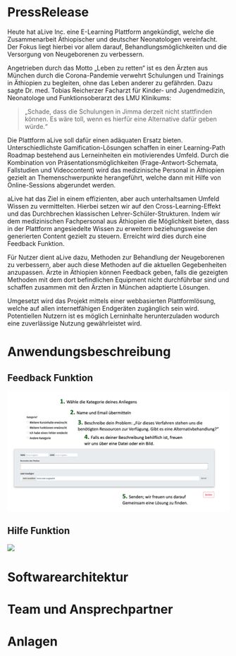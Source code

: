 # PressRelease

Heute hat aLive Inc. eine E-Learning Plattform angekündigt, welche die Zusammenarbeit Äthiopischer und deutscher Neonatologen vereinfacht. Der Fokus liegt hierbei vor allem darauf, Behandlungsmöglichkeiten und die Versorgung von Neugeborenen zu verbessern.

Angetrieben durch das Motto „Leben zu retten“ ist es den Ärzten aus München durch die Corona-Pandemie verwehrt Schulungen und Trainings in Äthiopien zu begleiten, ohne das Leben anderer zu gefährden. Dazu sagte Dr. med. Tobias Reicherzer Facharzt für Kinder- und Jugendmedizin, Neonatologe und Funktionsoberarzt des LMU Klinikums:

> „Schade, dass die Schulungen in Jimma derzeit nicht stattfinden können. Es wäre toll, wenn es hierfür eine Alternative dafür geben würde.“

Die Plattform aLive soll dafür einen adäquaten Ersatz bieten. Unterschiedlichste Gamification-Lösungen schaffen in einer Learning-Path Roadmap bestehend aus Lerneinheiten ein motivierendes Umfeld. Durch die Kombination von Präsentationsmöglichkeiten (Frage-Antwort-Schemata, Fallstudien und Videocontent) wird das medizinische Personal in Äthiopien gezielt an Themenschwerpunkte herangeführt, welche dann mit Hilfe von Online-Sessions abgerundet werden.

aLive hat das Ziel in einem effizienten, aber auch unterhaltsamen Umfeld Wissen zu vermittelten. Hierbei setzen wir auf den Cross-Learning-Effekt und das Durchbrechen klassischen Lehrer-Schüler-Strukturen. Indem wir dem medizinischen Fachpersonal aus Äthiopien die Möglichkeit bieten, dass in der Plattform angesiedelte Wissen zu erweitern beziehungsweise den generierten Content gezielt zu steuern. Erreicht wird dies durch eine Feedback Funktion.

Für Nutzer dient aLive dazu, Methoden zur Behandlung der Neugeborenen zu verbessern, aber auch diese Methoden auf die aktuellen Gegebenheiten anzupassen. Ärzte in Äthiopien können Feedback geben, falls die gezeigten Methoden mit dem dort befindlichen Equipment nicht durchführbar sind und schaffen zusammen mit den Ärzten in München adaptierte Lösungen.

Umgesetzt wird das Projekt mittels einer webbasierten Plattformlösung, welche auf allen internetfähigen Endgeräten zugänglich sein wird. Potentiellen Nutzern ist es möglich Lerninhalte herunterzuladen wodurch eine zuverlässige Nutzung gewährleistet wird.

# Anwendungsbeschreibung

## Feedback Funktion

![](/Bildschirmfoto_2021-06-23_um_18.07.14.png)

## Hilfe Funktion

![](/Bildschirmfoto%202021-06-23%20um%2019.09.56.png/)

# Softwarearchitektur

# Team und Ansprechpartner

# Anlagen

